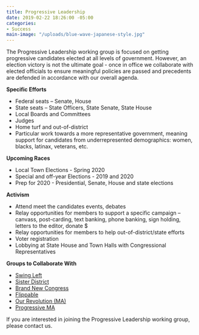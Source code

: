 ```yaml
---
title: Progressive Leadership
date: 2019-02-22 18:26:00 -05:00
categories:
- Success
main-image: "/uploads/blue-wave-japanese-style.jpg"
---
```


The Progressive Leadership working group is focused on getting progressive candidates elected at all levels of government. However, an election victory is not the ultimate goal - once in office we collaborate with elected officials to ensure meaningful policies are passed and precedents are defended in accordance with our overall agenda. 

**Specific Efforts**
* Federal seats – Senate, House
* State seats – State Officers, State Senate, State House
* Local Boards and Committees
* Judges
* Home turf and out-of-district
* Particular work towards a more representative government, meaning support for candidates from underrepresented demographics: women, blacks, latinax, veterans, etc. 

**Upcoming Races**
* Local Town Elections - Spring 2020
* Special and off-year Elections - 2019 and 2020
* Prep for 2020 - Presidential, Senate, House and state elections

**Activism**
* Attend meet the candidates events, debates
* Relay opportunities for members to support a specific campaign – canvass, post-carding, text banking, phone banking, sign holding, letters to the editor, donate $
* Relay opportunities for members to help out-of-district/state efforts
* Voter registration
* Lobbying at State House and Town Halls with Congressional Representatives 

**Groups to Collaborate With**
* [Swing Left](https://swingleft.org/)
* [Sister District](https://sisterdistrict.com/)
* [Brand New Congress](https://brandnewcongress.org/)
* [Flippable](https://flippable.org/)
* [Our Revolution (MA)](http://ourrevolutionma.com/)
* [Progressive MA](https://www.progressivemass.com/)

If you are interested in joining the Progressive Leadership working group, please contact us. 